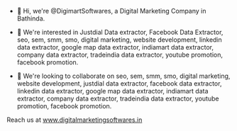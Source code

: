 - 👋 Hi, we're @DigimartSoftwares, a Digital Marketing Company in Bathinda.
- 👀 We're interested in Justdial Data extractor, Facebook Data Extractor, seo, sem, smm, smo, digital marketing, website development, linkedin data extractor, google map data extractor, indiamart data extractor, company data extractor, tradeindia data extractor, youtube promotion, facebook promotion.

- 💞️ We're looking to collaborate on seo, sem, smm, smo, digital marketing, website development, justdial data extractor, facebook data extractor, linkedin data extractor, google map data extractor, indiamart data extractor, company data extractor, tradeindia data extractor, youtube promotion, facebook promotion.

Reach us at www.digitalmarketingsoftwares.in
<!---
DigimartSoftwares/DigimartSoftwares is a ✨ special ✨ repository because its `README.md` (this file) appears on your GitHub profile.
You can click the Preview link to take a look at your changes.
--->
